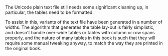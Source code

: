 
The Unicode plain text file still needs some significant cleaning up, in particular, the tables need to be formatted.

To assist in this, variants of the text file have been generated in a number of widths. The algorithm that generates the
table lay-out is fairly simplistic, and doesn't handle over-wide tables or tables with column or row spans properly, and
the nature of many tables in this book is such that they will require some manual tweaking anyway, to match the way they
are printed in the original book.


